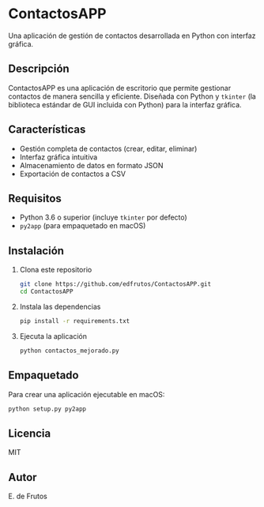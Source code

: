 # ContactosAPP

Una aplicación de gestión de contactos desarrollada en Python con interfaz gráfica.

## Descripción

ContactosAPP es una aplicación de escritorio que permite gestionar contactos de manera sencilla y eficiente. Diseñada con Python y `tkinter` (la biblioteca estándar de GUI incluida con Python) para la interfaz gráfica.

## Características

- Gestión completa de contactos (crear, editar, eliminar)
- Interfaz gráfica intuitiva
- Almacenamiento de datos en formato JSON
- Exportación de contactos a CSV

## Requisitos

- Python 3.6 o superior (incluye `tkinter` por defecto)
- `py2app` (para empaquetado en macOS)

## Instalación

1. Clona este repositorio

   ```bash
   git clone https://github.com/edfrutos/ContactosAPP.git
   cd ContactosAPP
   ```

2. Instala las dependencias

   ```bash
   pip install -r requirements.txt
   ```

3. Ejecuta la aplicación

   ```bash
   python contactos_mejorado.py
   ```

## Empaquetado

Para crear una aplicación ejecutable en macOS:

```bash
python setup.py py2app
```

## Licencia

MIT

## Autor

E. de Frutos
